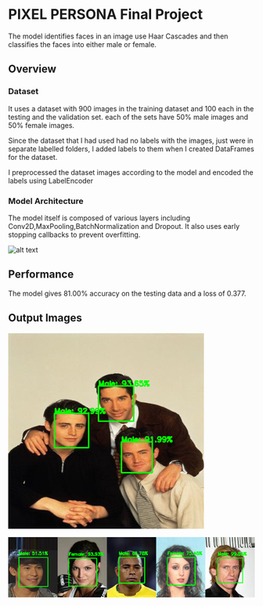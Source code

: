 # PIXEL PERSONA Final Project
The model identifies faces in an image use Haar Cascades and then classifies the faces into either male or female.

## Overview
### Dataset
It uses a dataset with 900 images in the training dataset and 100 each in the testing and the validation set. each of the sets have 50% male images and 50% female images.

Since the dataset that I had used had no labels with the images, just were in separate labelled folders, I added labels to them when I created DataFrames for the dataset.

I preprocessed the dataset images according to the model and encoded the labels using LabelEncoder

### Model Architecture
The model itself is composed of various layers including Conv2D,MaxPooling,BatchNormalization and Dropout. It also uses early stopping callbacks to prevent overfitting.

![alt text]()

## Performance
The model gives 81.00% accuracy on the testing data and a loss of 0.377.

## Output Images


 ![alt text](Final_assignment/240674_NainaBhalla/Output_Images/sample_output_with_multiple_faces.png)

 ![alt text](Final_assignment/240674_NainaBhalla/Output_Images/output.png)

